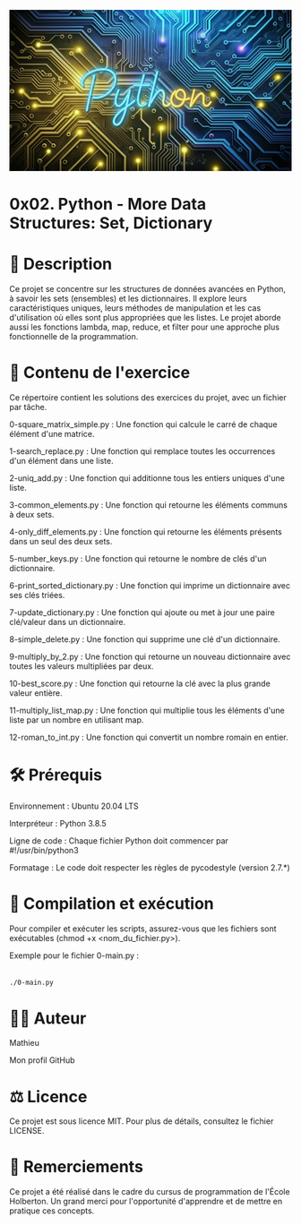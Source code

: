 <p align="center">
<img src=https://github.com/Mathieu7483/Aiko78-Photgraphy/blob/main/img/python%20n%C3%A9eon%20carte%20%C3%A9l%C3%A9ctronique.png>
</p>


# 0x02. Python - More Data Structures: Set, Dictionary

# 📝 Description

Ce projet se concentre sur les structures de données avancées en Python, à savoir les sets (ensembles) et les dictionnaires. Il explore leurs caractéristiques uniques, leurs méthodes de manipulation et les cas d'utilisation où elles sont plus appropriées que les listes. Le projet aborde aussi les fonctions lambda, map, reduce, et filter pour une approche plus fonctionnelle de la programmation.

# 📂 Contenu de l'exercice

Ce répertoire contient les solutions des exercices du projet, avec un fichier par tâche.

0-square_matrix_simple.py : Une fonction qui calcule le carré de chaque élément d'une matrice.

1-search_replace.py : Une fonction qui remplace toutes les occurrences d'un élément dans une liste.

2-uniq_add.py : Une fonction qui additionne tous les entiers uniques d'une liste.

3-common_elements.py : Une fonction qui retourne les éléments communs à deux sets.

4-only_diff_elements.py : Une fonction qui retourne les éléments présents dans un seul des deux sets.

5-number_keys.py : Une fonction qui retourne le nombre de clés d'un dictionnaire.

6-print_sorted_dictionary.py : Une fonction qui imprime un dictionnaire avec ses clés triées.

7-update_dictionary.py : Une fonction qui ajoute ou met à jour une paire clé/valeur dans un dictionnaire.

8-simple_delete.py : Une fonction qui supprime une clé d'un dictionnaire.

9-multiply_by_2.py : Une fonction qui retourne un nouveau dictionnaire avec toutes les valeurs multipliées par deux.

10-best_score.py : Une fonction qui retourne la clé avec la plus grande valeur entière.

11-multiply_list_map.py : Une fonction qui multiplie tous les éléments d'une liste par un nombre en utilisant map.

12-roman_to_int.py : Une fonction qui convertit un nombre romain en entier.

# 🛠️ Prérequis

Environnement : Ubuntu 20.04 LTS

Interpréteur : Python 3.8.5

Ligne de code : Chaque fichier Python doit commencer par #!/usr/bin/python3

Formatage : Le code doit respecter les règles de pycodestyle (version 2.7.*)

# 🚀 Compilation et exécution

Pour compiler et exécuter les scripts, assurez-vous que les fichiers sont exécutables (chmod +x <nom_du_fichier.py>).

Exemple pour le fichier 0-main.py :

```Bash

./0-main.py
```

# 🧑‍💻 Auteur

Mathieu

Mon profil GitHub

# ⚖️ Licence

Ce projet est sous licence MIT. Pour plus de détails, consultez le fichier LICENSE.

# 🙏 Remerciements

Ce projet a été réalisé dans le cadre du cursus de programmation de l'École Holberton. Un grand merci pour l'opportunité d'apprendre et de mettre en pratique ces concepts.